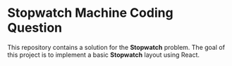 # Stopwatch Machine Coding Question

This repository contains a solution for the **Stopwatch** problem. The goal of this project is to implement a basic **Stopwatch** layout using React.